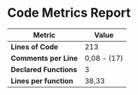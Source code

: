 # Code Metrics Report

| Metric                          | Value       |
|---------------------------------|-------------|
| **Lines of Code**               | 213         |
| **Comments per Line**           | 0,08 - (17) |
| **Declared Functions**          | 3           |
| **Lines per function**          | 38,33       |


